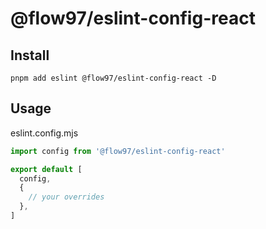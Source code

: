 # @flow97/eslint-config-react

## Install

```shell
pnpm add eslint @flow97/eslint-config-react -D
```

## Usage

eslint.config.mjs

```javascript
import config from '@flow97/eslint-config-react'

export default [
  config,
  {
    // your overrides
  },
]
```
